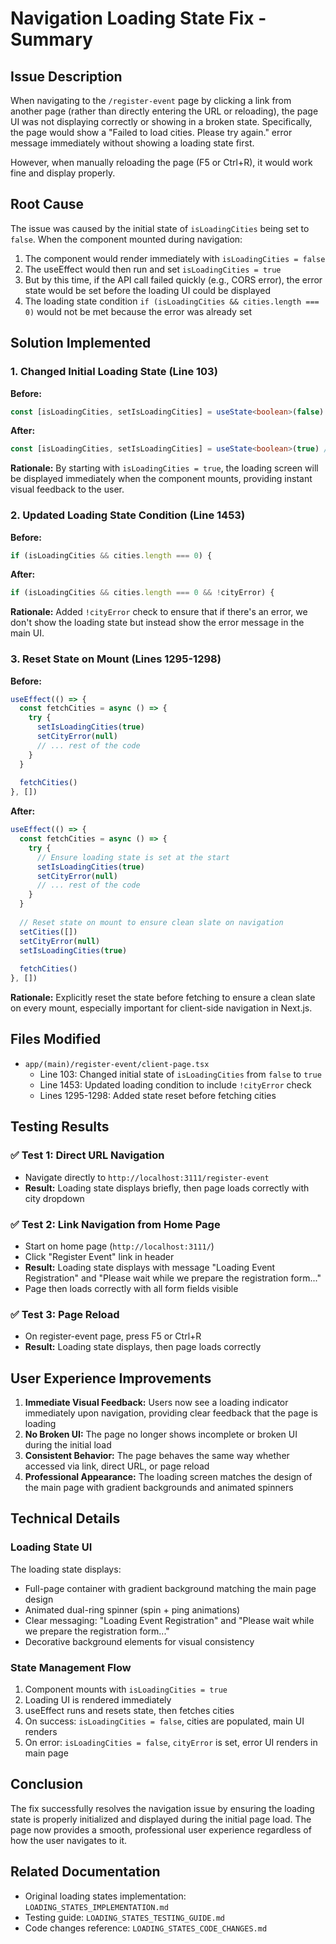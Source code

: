 # Navigation Loading State Fix - Summary

## Issue Description

When navigating to the `/register-event` page by clicking a link from another page (rather than directly entering the URL or reloading), the page UI was not displaying correctly or showing in a broken state. Specifically, the page would show a "Failed to load cities. Please try again." error message immediately without showing a loading state first.

However, when manually reloading the page (F5 or Ctrl+R), it would work fine and display properly.

## Root Cause

The issue was caused by the initial state of `isLoadingCities` being set to `false`. When the component mounted during navigation:

1. The component would render immediately with `isLoadingCities = false`
2. The useEffect would then run and set `isLoadingCities = true`
3. But by this time, if the API call failed quickly (e.g., CORS error), the error state would be set before the loading UI could be displayed
4. The loading state condition `if (isLoadingCities && cities.length === 0)` would not be met because the error was already set

## Solution Implemented

### 1. Changed Initial Loading State (Line 103)

**Before:**
```typescript
const [isLoadingCities, setIsLoadingCities] = useState<boolean>(false)
```

**After:**
```typescript
const [isLoadingCities, setIsLoadingCities] = useState<boolean>(true) // Start as true to show loading state immediately
```

**Rationale:** By starting with `isLoadingCities = true`, the loading screen will be displayed immediately when the component mounts, providing instant visual feedback to the user.

### 2. Updated Loading State Condition (Line 1453)

**Before:**
```typescript
if (isLoadingCities && cities.length === 0) {
```

**After:**
```typescript
if (isLoadingCities && cities.length === 0 && !cityError) {
```

**Rationale:** Added `!cityError` check to ensure that if there's an error, we don't show the loading state but instead show the error message in the main UI.

### 3. Reset State on Mount (Lines 1295-1298)

**Before:**
```typescript
useEffect(() => {
  const fetchCities = async () => {
    try {
      setIsLoadingCities(true)
      setCityError(null)
      // ... rest of the code
    }
  }
  
  fetchCities()
}, [])
```

**After:**
```typescript
useEffect(() => {
  const fetchCities = async () => {
    try {
      // Ensure loading state is set at the start
      setIsLoadingCities(true)
      setCityError(null)
      // ... rest of the code
    }
  }
  
  // Reset state on mount to ensure clean slate on navigation
  setCities([])
  setCityError(null)
  setIsLoadingCities(true)
  
  fetchCities()
}, [])
```

**Rationale:** Explicitly reset the state before fetching to ensure a clean slate on every mount, especially important for client-side navigation in Next.js.

## Files Modified

- `app/(main)/register-event/client-page.tsx`
  - Line 103: Changed initial state of `isLoadingCities` from `false` to `true`
  - Line 1453: Updated loading condition to include `!cityError` check
  - Lines 1295-1298: Added state reset before fetching cities

## Testing Results

### ✅ Test 1: Direct URL Navigation
- Navigate directly to `http://localhost:3111/register-event`
- **Result:** Loading state displays briefly, then page loads correctly with city dropdown

### ✅ Test 2: Link Navigation from Home Page
- Start on home page (`http://localhost:3111/`)
- Click "Register Event" link in header
- **Result:** Loading state displays with message "Loading Event Registration" and "Please wait while we prepare the registration form..."
- Page then loads correctly with all form fields visible

### ✅ Test 3: Page Reload
- On register-event page, press F5 or Ctrl+R
- **Result:** Loading state displays, then page loads correctly

## User Experience Improvements

1. **Immediate Visual Feedback:** Users now see a loading indicator immediately upon navigation, providing clear feedback that the page is loading
2. **No Broken UI:** The page no longer shows incomplete or broken UI during the initial load
3. **Consistent Behavior:** The page behaves the same way whether accessed via link, direct URL, or page reload
4. **Professional Appearance:** The loading screen matches the design of the main page with gradient backgrounds and animated spinners

## Technical Details

### Loading State UI
The loading state displays:
- Full-page container with gradient background matching the main page design
- Animated dual-ring spinner (spin + ping animations)
- Clear messaging: "Loading Event Registration" and "Please wait while we prepare the registration form..."
- Decorative background elements for visual consistency

### State Management Flow
1. Component mounts with `isLoadingCities = true`
2. Loading UI is rendered immediately
3. useEffect runs and resets state, then fetches cities
4. On success: `isLoadingCities = false`, cities are populated, main UI renders
5. On error: `isLoadingCities = false`, `cityError` is set, error UI renders in main page

## Conclusion

The fix successfully resolves the navigation issue by ensuring the loading state is properly initialized and displayed during the initial page load. The page now provides a smooth, professional user experience regardless of how the user navigates to it.

## Related Documentation

- Original loading states implementation: `LOADING_STATES_IMPLEMENTATION.md`
- Testing guide: `LOADING_STATES_TESTING_GUIDE.md`
- Code changes reference: `LOADING_STATES_CODE_CHANGES.md`

